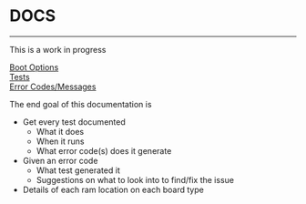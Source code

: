 # DOCS
---

This is a work in progress

[Boot Options](boot_options.md)<br>
[Tests](tests.md)<br>
[Error Codes/Messages](error_codes.md)<br>

The end goal of this documentation is
* Get every test documented
  * What it does
  * When it runs
  * What error code(s) does it generate
* Given an error code
  * What test generated it
  * Suggestions on what to look into to find/fix the issue
* Details of each ram location on each board type
